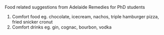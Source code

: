Food related suggestions from Adelaide
Remedies for PhD students

1. Comfort food eg. chocolate, icecream, nachos, triple hamburger pizza, fried snicker cronut
2. Comfort drinks eg. gin, cognac, bourbon, vodka
